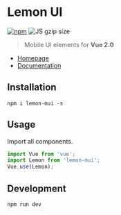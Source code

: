 # Lemon UI
[![npm](https://img.shields.io/npm/v/lemon-mui.svg?maxAge=3600)](https://www.npmjs.com/package/lemon-mui)
![JS gzip size](http://img.badgesize.io/lemon-fe/lemon-mui/master/lib/index.js.svg?compression=gzip&label=gzip%20size:%20JS)
> Mobile UI elements for **Vue 2.0**

- [Homepage](https://lemon-fe.github.io/lemon-mui/example/index.html)
- [Documentation](https://lemon-fe.github.io/lemon-mui/docs/index.html)

## Installation
```shell
npm i lemon-mui -s
```

## Usage

Import all components.

```javascript
import Vue from 'vue';
import Lemon from 'lemon-mui';
Vue.use(Lemon);
```

## Development
```shell
npm run dev
```
